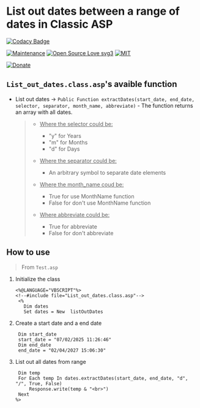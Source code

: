 # List out dates between a range of dates in Classic ASP

[![Codacy Badge](https://app.codacy.com/project/badge/Grade/122c5874b8a24300b7b0d8a957761557)](https://app.codacy.com/gh/R0mb0/List_out_dates_between_a_range_of_dates_classic_asp/dashboard?utm_source=gh&utm_medium=referral&utm_content=&utm_campaign=Badge_grade)

[![Maintenance](https://img.shields.io/badge/Maintained%3F-yes-green.svg)](https://github.com/R0mb0/https://github.com/R0mb0/List_out_dates_between_a_range_of_dates_classic_asp)
[![Open Source Love svg3](https://badges.frapsoft.com/os/v3/open-source.svg?v=103)](https://github.com/R0mb0/List_out_dates_between_a_range_of_dates_classic_asp)
[![MIT](https://img.shields.io/badge/License-MIT-blue.svg)](https://opensource.org/license/mit)

[![Donate](https://img.shields.io/badge/PayPal-Donate%20to%20Author-blue.svg)](http://paypal.me/R0mb0)

## `List_out_dates.class.asp`'s avaible function

- List out dates -> `Public Function extractDates(start_date, end_date, selector, separator, month_name, abbreviate)` - The function returns an array with all dates.
  >
  > - <ins>Where the selector could be:</ins>
  >   - "y" for Years
  >   - "m" for Months
  >   - "d" for Days
  >
  > - <ins>Where the separator could be:</ins>
  >   - An arbitrary symbol to separate date elements
  >
  > - <ins>Where the month_name coud be:</ins>
  >   - True for use MonthName function
  >   - False for don't use MonthName function
  >
  > - <ins>Where abbreviate could be:</ins>
  >   - True for abbreviate
  >   - False for don't abbreviate

## How to use 

> From `Test.asp`

1. Initialize the class
   ```
   <%@LANGUAGE="VBSCRIPT"%>
   <!--#include file="List_out_dates.class.asp"-->
    <%
      Dim dates
      Set dates = New  listOutDates
   ```

2. Create a start date and a end date
   ```
    Dim start_date
    start_date = "07/02/2025 11:26:46" 
    Dim end_date
    end_date = "02/04/2027 15:06:30" 
   ```
3. List out all dates from range
   ```
    Dim temp 
    For Each temp In dates.extractDates(start_date, end_date, "d", "/", True, False)
        Response.write(temp & "<br>")
    Next
   %>
   ```
